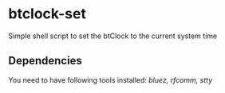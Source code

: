 # btclock-set
Simple shell script to set the btClock to the current system time

## Dependencies
You need to have following tools installed: *bluez, rfcomm, stty*
